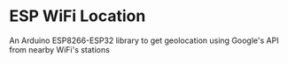 # ESP WiFi Location
An Arduino ESP8266-ESP32 library to get geolocation using Google's API from nearby WiFi's stations
